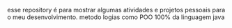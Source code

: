 esse repository é para mostrar algumas atividades e projetos pessoais para o meu desenvolvimento.
metodo logias como POO 
100% da linguagem java 


